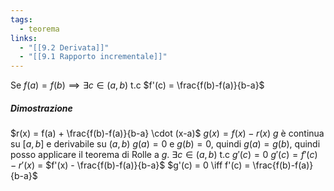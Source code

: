 ```yaml
---
tags:
  - teorema
links:
  - "[[9.2 Derivata]]"
  - "[[9.1 Rapporto incrementale]]"
---
```

Se $f(a) = f(b) \implies \exists c \in (a,b)$ t.c $f'(c) = \frac{f(b)-f(a)}{b-a}$

##### Dimostrazione
$r(x) = f(a) + \frac{f(b)-f(a)}{b-a} \cdot (x-a)$
$g(x) = f(x) - r(x)$
$g$ è continua su $[a,b]$ e derivabile su $(a,b)$
$g(a) = 0$ e $g(b) = 0$, quindi $g(a) = g(b)$, quindi posso applicare il teorema di Rolle a $g$.
$\exists c \in (a,b)$ t.c $g'(c) = 0$
$g'(c) = f'(c) - r'(x)$ = $f'(x) - \frac{f(b)-f(a)}{b-a}$
$g'(c) = 0 \iff f'(c) = \frac{f(b)-f(a)}{b-a}$
